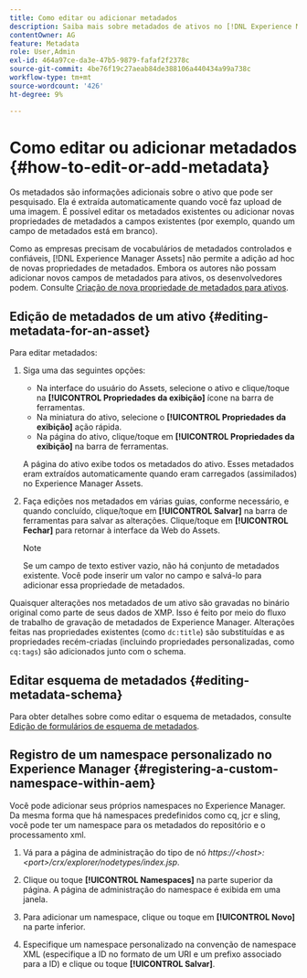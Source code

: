 ```yaml
---
title: Como editar ou adicionar metadados
description: Saiba mais sobre metadados de ativos no [!DNL Experience Manager Assets] Há várias maneiras de editar metadados de ativos.
contentOwner: AG
feature: Metadata
role: User,Admin
exl-id: 464a97ce-da3e-47b5-9879-fafaf2f2378c
source-git-commit: 4be76f19c27aeab84de388106a440434a99a738c
workflow-type: tm+mt
source-wordcount: '426'
ht-degree: 9%

---
```


# Como editar ou adicionar metadados {#how-to-edit-or-add-metadata}

Os metadados são informações adicionais sobre o ativo que pode ser pesquisado. Ela é extraída automaticamente quando você faz upload de uma imagem. É possível editar os metadados existentes ou adicionar novas propriedades de metadados a campos existentes (por exemplo, quando um campo de metadados está em branco).

Como as empresas precisam de vocabulários de metadados controlados e confiáveis, [!DNL Experience Manager Assets] não permite a adição ad hoc de novas propriedades de metadados. Embora os autores não possam adicionar novos campos de metadados para ativos, os desenvolvedores podem. Consulte [Criação de nova propriedade de metadados para ativos](meta-edit.md#editing-metadata-schema).

## Edição de metadados de um ativo {#editing-metadata-for-an-asset}

Para editar metadados:

1. Siga uma das seguintes opções:

   * Na interface do usuário do Assets, selecione o ativo e clique/toque na **[!UICONTROL Propriedades da exibição]** ícone na barra de ferramentas.
   * Na miniatura do ativo, selecione o **[!UICONTROL Propriedades da exibição]** ação rápida.
   * Na página do ativo, clique/toque em **[!UICONTROL Propriedades da exibição]** na barra de ferramentas.

   A página do ativo exibe todos os metadados do ativo. Esses metadados eram extraídos automaticamente quando eram carregados (assimilados) no Experience Manager Assets.

1. Faça edições nos metadados em várias guias, conforme necessário, e quando concluído, clique/toque em **[!UICONTROL Salvar]** na barra de ferramentas para salvar as alterações. Clique/toque em **[!UICONTROL Fechar]** para retornar à interface da Web do Assets.

   >[!NOTE]
   >
   >Se um campo de texto estiver vazio, não há conjunto de metadados existente. Você pode inserir um valor no campo e salvá-lo para adicionar essa propriedade de metadados.

Quaisquer alterações nos metadados de um ativo são gravadas no binário original como parte de seus dados de XMP. Isso é feito por meio do fluxo de trabalho de gravação de metadados de Experience Manager. Alterações feitas nas propriedades existentes (como `dc:title`) são substituídas e as propriedades recém-criadas (incluindo propriedades personalizadas, como `cq:tags`) são adicionados junto com o schema.

<!-- XMP write-back is supported and enabled for the platforms and file formats described in technical requirements. -->

## Editar esquema de metadados {#editing-metadata-schema}

Para obter detalhes sobre como editar o esquema de metadados, consulte [Edição de formulários de esquema de metadados](metadata-schemas.md#edit-metadata-schema-forms).

## Registro de um namespace personalizado no Experience Manager {#registering-a-custom-namespace-within-aem}

Você pode adicionar seus próprios namespaces no Experience Manager. Da mesma forma que há namespaces predefinidos como cq, jcr e sling, você pode ter um namespace para os metadados do repositório e o processamento xml.

1. Vá para a página de administração do tipo de nó *https://&lt;host>:&lt;port>/crx/explorer/nodetypes/index.jsp*.
1. Clique ou toque **[!UICONTROL Namespaces]** na parte superior da página. A página de administração do namespace é exibida em uma janela.

1. Para adicionar um namespace, clique ou toque em **[!UICONTROL Novo]** na parte inferior.
1. Especifique um namespace personalizado na convenção de namespace XML (especifique a ID no formato de um URI e um prefixo associado para a ID) e clique ou toque **[!UICONTROL Salvar]**.
